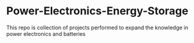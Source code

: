 # Power-Electronics-Energy-Storage
This repo is collection of projects performed to expand the knowledge in power electronics and batteries
